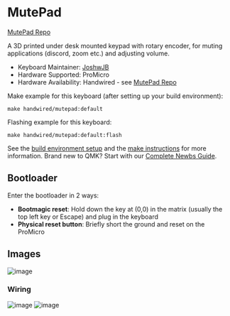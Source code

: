 # MutePad

[MutePad Repo](https://github.com/JoshwJB/MutePad)

A 3D printed under desk mounted keypad with rotary encoder, for muting applications (discord, zoom etc.) and adjusting volume.

* Keyboard Maintainer: [JoshwJB](https://github.com/JoshwJB)
* Hardware Supported: ProMicro
* Hardware Availability: Handwired - see [MutePad Repo](https://github.com/JoshwJB/MutePad)

Make example for this keyboard (after setting up your build environment):

    make handwired/mutepad:default

Flashing example for this keyboard:

    make handwired/mutepad:default:flash

See the [build environment setup](https://docs.qmk.fm/#/getting_started_build_tools) and the [make instructions](https://docs.qmk.fm/#/getting_started_make_guide) for more information. Brand new to QMK? Start with our [Complete Newbs Guide](https://docs.qmk.fm/#/newbs).

## Bootloader

Enter the bootloader in 2 ways:

* **Bootmagic reset**: Hold down the key at (0,0) in the matrix (usually the top left key or Escape) and plug in the keyboard
* **Physical reset button**: Briefly short the ground and reset on the ProMicro

## Images
![image](https://user-images.githubusercontent.com/15612025/157335123-a76ce059-86b4-4484-9bb2-0abff8a13cc8.png)

### Wiring
![image](https://user-images.githubusercontent.com/15612025/157336673-ad348e3d-4314-4703-afe0-a43a6f73b892.png)
![image](https://user-images.githubusercontent.com/15612025/157335150-8491553f-a7dc-462a-a6af-bc4be223b703.png)
